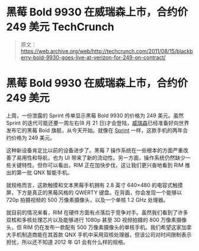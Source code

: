 # 黑莓 Bold 9930 在威瑞森上市，合约价 249 美元 TechCrunch

> 原文：<https://web.archive.org/web/http://techcrunch.com/2011/08/15/blackberry-bold-9930-goes-live-at-verizon-for-249-on-contract/>

# 黑莓 Bold 9930 在威瑞森上市，合约价 249 美元

上周，一份泄露的 Sprint 传单显示黑莓 Bold 9930 的价格为 249 美元。虽然 Sprint 的迭代可能还要一周左右(8 月 21 日)才会登陆，[威瑞森](https://web.archive.org/web/20230205020237/https://techcrunch.com/tag/verizon)已经准备好向世界发布它的黑莓 Bold 旗舰，从今天开始。就像在 [Sprint](https://web.archive.org/web/20230205020237/https://techcrunch.com/tag/sprint) 一样，这款手机的两年合约价格为 249 美元。

这种新设备肯定比以前的设备进步了。黑莓 7 操作系统在一些根本的方面严重改善了易用性和导航，也为 UI 带来了新的流动性。另一方面，操作系统仍然缺少一些关键特性。但你可以看出，RIM 正在加快步伐，这让我们更兴奋地看到 RIM 推出的第一批 QNX 智能手机。

就规格而言，这款触摸和文本黑莓手机拥有 2.8 英寸 640×480 的电容式触摸屏，下方是真正的黑莓风格的 QWERTY 键盘。在背面，你会发现一个能够以 720p 拍摄视频的 500 万像素摄像头，以及一个单核 1.2 GHz 处理器。

就目前的情况来看，RIM 在硬件方面有点落后于竞争对手。虽然我们看到了许多双核和多核处理芯片以及能够进行 1080p 甚至 3D 视频拍摄的 800 万像素摄像头，但 RIM 仍在发布一款配有 500 万像素摄像头的单核手机。我们希望这家加拿大手机制造商能在其首款 QNX 手机中采用双核处理器，但该公司对时间限制表示担忧，所以还不知道 2012 年 Q1 会有什么样的规格。